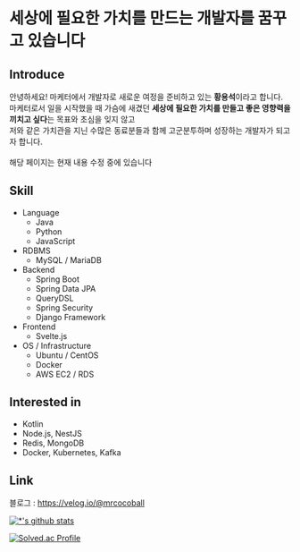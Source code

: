 # 세상에 필요한 가치를 만드는 개발자를 꿈꾸고 있습니다 <br>
## Introduce
안녕하세요! 마케터에서 개발자로 새로운 여정을 준비하고 있는 **황용석**이라고 합니다. <br>
마케터로서 일을 시작했을 때 가슴에 새겼던 **세상에 필요한 가치를 만들고 좋은 영향력을 끼치고 싶다**는 목표와 초심을 잊지 않고 <br>
저와 같은 가치관을 지닌 수많은 동료분들과 함께 고군분투하며 성장하는 개발자가 되고자 합니다. <br>
<br>
해당 페이지는 현재 내용 수정 중에 있습니다 <br>

## Skill
- Language
  - Java
  - Python
  - JavaScript
- RDBMS
  - MySQL / MariaDB
- Backend
  - Spring Boot
  - Spring Data JPA
  - QueryDSL
  - Spring Security
  - Django Framework
- Frontend
  - Svelte.js
- OS / Infrastructure
  - Ubuntu / CentOS
  - Docker
  - AWS EC2 / RDS

## Interested in
- Kotlin  
- Node.js, NestJS  
- Redis, MongoDB  
- Docker, Kubernetes, Kafka  

## Link
블로그 : https://velog.io/@mrcocoball

[![*'s github stats](https://github-readme-stats.vercel.app/api?username=mrcocoball)](https://github.com/mrcocoball)
  
[![Solved.ac Profile](http://mazassumnida.wtf/api/generate_badge?boj=mrcocoball)](https://solved.ac/mrcocoball)
